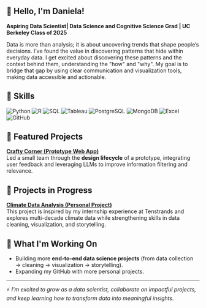 <link rel="stylesheet" type='text/css' href="https://cdn.jsdelivr.net/gh/devicons/devicon@latest/devicon.min.css" />

## 👋 Hello, I'm Daniela! 

**Aspiring Data Scientist| Data Science and Cognitive Science Grad | UC Berkeley Class of 2025**  

Data is more than analysis; it is about uncovering trends that shape people’s decisions. I’ve found the value in discovering patterns that hide within everyday data. I get excited about discovering these patterns and the context behind them, understanding the "how" and "why". My goal is to bridge that gap by using clear communication and visualization tools, making data accessible and actionable.


## 🚀 Skills  
![Python](https://img.shields.io/badge/Python-3776AB?logo=python&logoColor=white)  ![R](https://img.shields.io/badge/R-276DC3?logo=r&logoColor=white) ![SQL](https://img.shields.io/badge/SQL-4479A1?logo=postgresql&logoColor=white)   ![Tableau](https://img.shields.io/badge/Tableau-E97627?logo=tableau&logoColor=white)  ![PostgreSQL](https://img.shields.io/badge/PostgreSQL-336791?logo=postgresql&logoColor=white)  ![MongoDB](https://img.shields.io/badge/MongoDB-47A248?logo=mongodb&logoColor=white)  ![Excel](https://img.shields.io/badge/Excel-217346?logo=microsoft-excel&logoColor=white)  ![GitHub](https://img.shields.io/badge/GitHub-181717?logo=github&logoColor=white)  


## 📂 Featured Projects  

**[Crafty Corner (Prototype Web App)](#)**  
Led a small team through the **design lifecycle** of a prototype, integrating user feedback and leveraging LLMs to improve information filtering and relevance.  

## 📝 Projects in Progress 
**[Climate Data Analysis (Personal Project)](#)**  
This project is inspired by my internship experience at Tenstrands and explores multi-decade climate data while strengthening skills in data   cleaning, visualization, and storytelling.

## 🌱 What I'm Working On  
- Building more **end-to-end data science projects** (from data collection → cleaning → visualization → storytelling).  
- Expanding my GitHub with more personal projects.  

---

⚡ *I’m excited to grow as a data scientist, collaborate on impactful projects, and keep learning how to transform data into meaningful insights.*  
